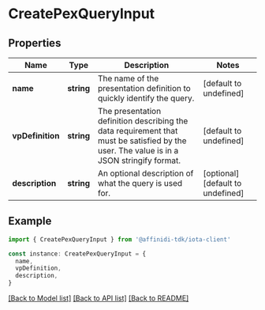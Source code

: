 # CreatePexQueryInput

## Properties

| Name             | Type       | Description                                                                                                                              | Notes                             |
| ---------------- | ---------- | ---------------------------------------------------------------------------------------------------------------------------------------- | --------------------------------- |
| **name**         | **string** | The name of the presentation definition to quickly identify the query.                                                                   | [default to undefined]            |
| **vpDefinition** | **string** | The presentation definition describing the data requirement that must be satisfied by the user. The value is in a JSON stringify format. | [default to undefined]            |
| **description**  | **string** | An optional description of what the query is used for.                                                                                   | [optional] [default to undefined] |

## Example

```typescript
import { CreatePexQueryInput } from '@affinidi-tdk/iota-client'

const instance: CreatePexQueryInput = {
  name,
  vpDefinition,
  description,
}
```

[[Back to Model list]](../README.md#documentation-for-models) [[Back to API list]](../README.md#documentation-for-api-endpoints) [[Back to README]](../README.md)
